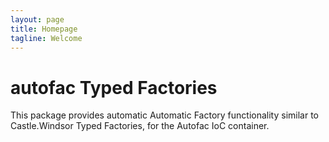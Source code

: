 ```yaml
---
layout: page
title: Homepage
tagline: Welcome
---
```


# autofac Typed Factories

This package provides automatic Automatic Factory functionality similar to Castle.Windsor Typed Factories, for the Autofac IoC container.
